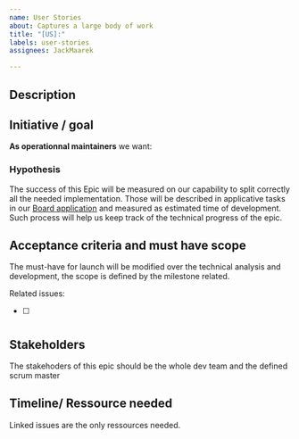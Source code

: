 ```yaml
---
name: User Stories
about: Captures a large body of work
title: "[US]:"
labels: user-stories
assignees: JackMaarek

---
```


## Description
<!-- Brief summary of what this Epic is, whether it's a larger project, goal, or user story. Describe the job to be done, which persona this Epic is mainly for, or if more multiple, break it down by user and job story. -->

## Initiative / goal
**As operationnal maintainers** we want:
<!-- Describe how this Epic impacts an initiative the business is working on. -->

### Hypothesis

<!-- You don't really need to change this section -->
The success of this Epic will be measured on our capability to split correctly all the needed implementation. Those will be described in applicative tasks in our [Board application](https://github.com/HETIC-MT-P2021/aio-group3-proj01/projects/1) and measured as estimated time of development. Such process will help us keep track of the technical progress of the epic.

## Acceptance criteria and must have scope
<!-- Add the related issues that are needed to complete this epic with # tag, autocompletion should help you for the rest -->
<!-- Do not forget to link this issue with the right milestone -->

The must-have for launch will be modified over the technical analysis and development, the scope is defined by the milestone related.

Related issues:

- [ ]  #

## Stakeholders
<!-- You don't really need to change this section -->
The stakehoders of this epic should be the whole dev team and the defined scrum master

## Timeline/ Ressource needed

<!-- You don't really need to change this section -->
Linked issues are the only ressources needed.
